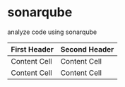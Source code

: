# sonarqube
analyze code using sonarqube

| First Header  | Second Header |
| ------------- | ------------- |
| Content Cell  | Content Cell  |
| Content Cell  | Content Cell  |
